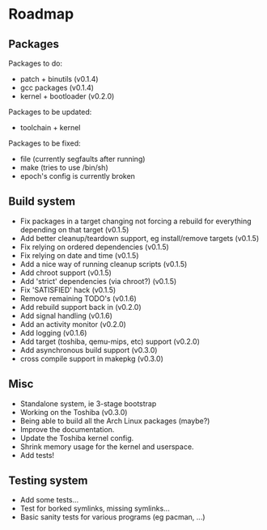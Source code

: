 # Roadmap #

## Packages ##

Packages to do:
- patch + binutils (v0.1.4)
- gcc packages (v0.1.4)
- kernel + bootloader (v0.2.0)

Packages to be updated:
- toolchain + kernel

Packages to be fixed:
- file (currently segfaults after running)
- make (tries to use /bin/sh)
- epoch's config is currently broken


## Build system ##

- Fix packages in a target changing not forcing a rebuild for everything
  depending on that target (v0.1.5)
- Add better cleanup/teardown support, eg install/remove targets (v0.1.5)
- Fix relying on ordered dependencies (v0.1.5)
- Fix relying on date and time (v0.1.5)
- Add a nice way of running cleanup scripts (v0.1.5)
- Add chroot support (v0.1.5)
- Add 'strict' dependencies (via chroot?) (v0.1.5)
- Fix 'SATISFIED' hack (v0.1.5)
- Remove remaining TODO's (v0.1.6)
- Add rebuild support back in (v0.2.0)
- Add signal handling (v0.1.6)
- Add an activity monitor (v0.2.0)
- Add logging (v0.1.6)
- Add target (toshiba, qemu-mips, etc) support (v0.2.0)
- Add asynchronous build support (v0.3.0)
- cross compile support in makepkg (v0.3.0)


## Misc ##

- Standalone system, ie 3-stage bootstrap
- Working on the Toshiba (v0.3.0)
- Being able to build all the Arch Linux packages (maybe?)
- Improve the documentation.
- Update the Toshiba kernel config.
- Shrink memory usage for the kernel and userspace.
- Add tests!

## Testing system ##

- Add some tests...
- Test for borked symlinks, missing symlinks...
- Basic sanity tests for various programs (eg pacman, ...)

